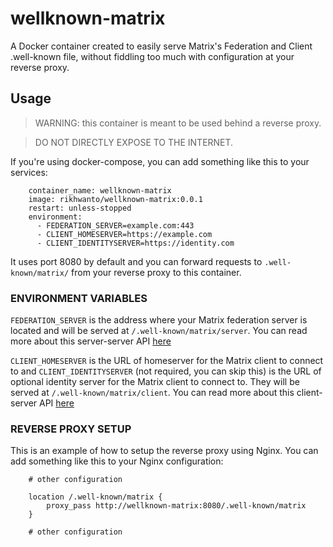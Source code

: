 # wellknown-matrix

A Docker container created to easily serve Matrix's Federation and Client .well-known file, without
fiddling too much with configuration at your reverse proxy.

## Usage
> WARNING: this container is meant to be used behind a reverse proxy.

> DO NOT DIRECTLY EXPOSE TO THE INTERNET.

If you're using docker-compose, you can add something like this to your services:
```
    container_name: wellknown-matrix
    image: rikhwanto/wellknown-matrix:0.0.1
    restart: unless-stopped
    environment:
      - FEDERATION_SERVER=example.com:443
      - CLIENT_HOMESERVER=https://example.com
      - CLIENT_IDENTITYSERVER=https://identity.com
```
It uses port 8080 by default and you can forward requests to `.well-known/matrix/` from your reverse proxy to this container.

### ENVIRONMENT VARIABLES
`FEDERATION_SERVER` is the address where your Matrix federation server is located and will be served at `/.well-known/matrix/server`. You can read more about this server-server API [here](https://matrix.org/docs/spec/server_server/r0.1.0#server-discovery)

`CLIENT_HOMESERVER` is the URL of homeserver for the Matrix client to connect to and `CLIENT_IDENTITYSERVER` (not required, you can skip this) is the URL of optional identity server for the Matrix client to connect to. They will be served at `/.well-known/matrix/client`. You can read more about this client-server API [here](https://matrix.org/docs/spec/client_server/r0.4.0#server-discovery)

### REVERSE PROXY SETUP
This is an example of how to setup the reverse proxy using Nginx. You can add something like this to your Nginx configuration:
```
    # other configuration

    location /.well-known/matrix {
        proxy_pass http://wellknown-matrix:8080/.well-known/matrix
    }

    # other configuration
```
